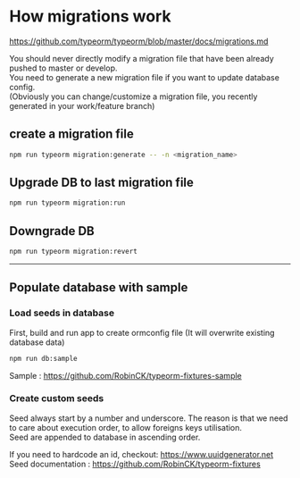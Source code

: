 # How migrations work

https://github.com/typeorm/typeorm/blob/master/docs/migrations.md

You should never directly modify a migration file that have been already pushed to master or develop.  
You need to generate a new migration file if you want to update database config.  
(Obviously you can change/customize a migration file, you recently generated in your work/feature branch)

## create a migration file

```bash
npm run typeorm migration:generate -- -n <migration_name>
```

## Upgrade DB to last migration file

```bash
npm run typeorm migration:run
```

## Downgrade DB

```bash
npm run typeorm migration:revert
```

---

## Populate database with sample

### Load seeds in database

First, build and run app to create ormconfig file
(It will overwrite existing database data)

```bash
npm run db:sample
```

Sample : https://github.com/RobinCK/typeorm-fixtures-sample

### Create custom seeds

Seed always start by a number and underscore. The reason is that we need to care about execution order, to allow foreigns keys utilisation.  
Seed are appended to database in ascending order.

If you need to hardcode an id, checkout: https://www.uuidgenerator.net
Seed documentation : https://github.com/RobinCK/typeorm-fixtures